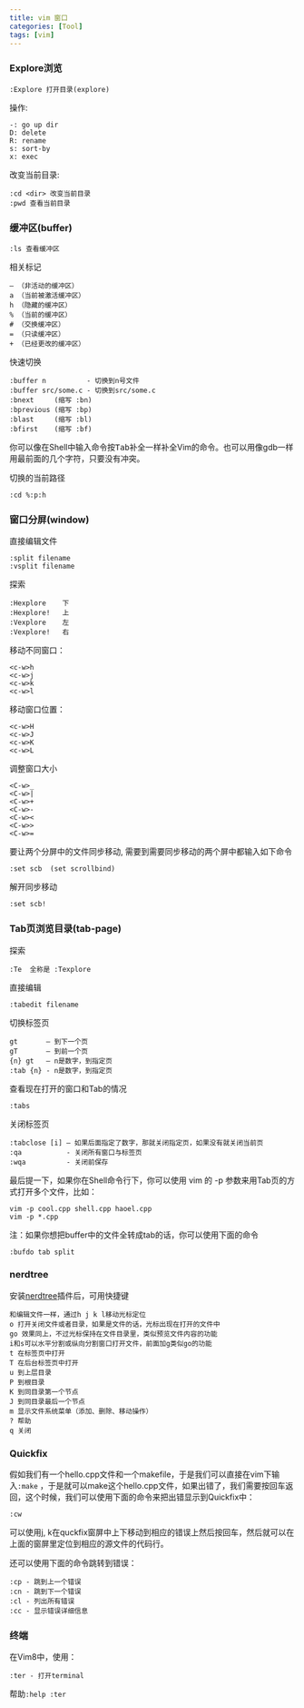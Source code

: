 ```yaml
---
title: vim 窗口
categories: [Tool]
tags: [vim]
---
```


### Explore浏览

    :Explore 打开目录(explore)

操作:

    -: go up dir
    D: delete
    R: rename
    s: sort-by
    x: exec

改变当前目录:

    :cd <dir> 改变当前目录
    :pwd 查看当前目录

### 缓冲区(buffer)

    :ls 查看缓冲区

相关标记

    – （非活动的缓冲区）
    a （当前被激活缓冲区）
    h （隐藏的缓冲区）
    % （当前的缓冲区）
    # （交换缓冲区）
    = （只读缓冲区）
    + （已经更改的缓冲区）

快速切换

    :buffer n          - 切换到n号文件
    :buffer src/some.c - 切换到src/some.c
    :bnext     (缩写 :bn)
    :bprevious (缩写 :bp)
    :blast     (缩写 :bl)
    :bfirst    (缩写 :bf)

你可以像在Shell中输入命令按<kbd>Tab</kbd>补全一样补全Vim的命令。也可以用像gdb一样用最前面的几个字符，只要没有冲突。

切换的当前路径

    :cd %:p:h

### 窗口分屏(window)

直接编辑文件

    :split filename
    :vsplit filename

探索

    :Hexplore    下
    :Hexplore!   上
    :Vexplore    左
    :Vexplore!   右

移动不同窗口：

    <c-w>h
    <c-w>j
    <c-w>k
    <c-w>l

移动窗口位置：

    <c-w>H
    <c-w>J
    <c-w>K
    <c-w>L

调整窗口大小

    <C-w>_
    <C-w>|
    <C-w>+
    <C-w>-
    <C-w><
    <C-w>>
    <C-w>=


要让两个分屏中的文件同步移动, 需要到需要同步移动的两个屏中都输入如下命令

    :set scb  (set scrollbind)

解开同步移动

    :set scb!

### Tab页浏览目录(tab-page)

探索

    :Te  全称是 :Texplore

直接编辑

    :tabedit filename

切换标签页

    gt       – 到下一个页
    gT       – 到前一个页
    {n} gt   – n是数字，到指定页
    :tab {n} - n是数字，到指定页

查看现在打开的窗口和Tab的情况

    :tabs

关闭标签页

    :tabclose [i] – 如果后面指定了数字，那就关闭指定页，如果没有就关闭当前页
    :qa           - 关闭所有窗口与标签页
    :wqa          - 关闭前保存

最后提一下，如果你在Shell命令行下，你可以使用 vim 的 -p 参数来用Tab页的方式打开多个文件，比如：

    vim -p cool.cpp shell.cpp haoel.cpp
    vim -p *.cpp

注：如果你想把buffer中的文件全转成tab的话，你可以使用下面的命令

    :bufdo tab split

### nerdtree

安装[nerdtree](https://github.com/scrooloose/nerdtree)插件后，可用快捷键

    和编辑文件一样，通过h j k l移动光标定位
    o 打开关闭文件或者目录，如果是文件的话，光标出现在打开的文件中
    go 效果同上，不过光标保持在文件目录里，类似预览文件内容的功能
    i和s可以水平分割或纵向分割窗口打开文件，前面加g类似go的功能
    t 在标签页中打开
    T 在后台标签页中打开
    u 到上层目录
    P 到根目录
    K 到同目录第一个节点
    J 到同目录最后一个节点
    m 显示文件系统菜单（添加、删除、移动操作）
    ? 帮助
    q 关闭

### Quickfix

假如我们有一个hello.cpp文件和一个makefile，于是我们可以直接在vim下输入`:make` ，于是就可以make这个hello.cpp文件，如果出错了，我们需要按回车返回，这个时候，我们可以使用下面的命令来把出错显示到Quickfix中：

    :cw

可以使用j, k在quckfix窗屏中上下移动到相应的错误上然后按回车，然后就可以在上面的窗屏里定位到相应的源文件的代码行。

还可以使用下面的命令跳转到错误：

    :cp - 跳到上一个错误
    :cn - 跳到下一个错误
    :cl - 列出所有错误
    :cc - 显示错误详细信息

### 终端

在Vim8中，使用：

    :ter - 打开terminal

帮助`:help :ter`
